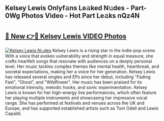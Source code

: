## Kelsey Lewis Onlyf𝚊ns Le𝚊ked N𝚞des - Part-0Wg Photos Video - Hot Part Le𝚊ks nQz4N

# <h2><a href="http://ab53527.deff.icu/?id=Kelsey+Lewis">🔗 New 👉🔴 Kelsey Lewis VIDEO Photos</a></h2>

[![Kelsey Lewis N𝚞des](https://i.imgur.com/rIISA9y.gif)](http://ab53527.deff.icu/?id=Kelsey+Lewis)
Kelsey Lewis is a rising star in the indie-pop scene. With a voice that evokes vulnerability and strength in equal measure, she crafts heartfelt songs that resonate with audiences on a deeply personal level. Her music tackles complex themes like mental health, heartbreak, and societal expectations, making her a voice for her generation. Kelsey Lewis has released several singles and EPs since her debut, including "Fading Fast", "Ghost", and "Wildflower". Her music has been praised for its emotional intensity, melodic hooks, and sonic experimentation. Kelsey Lewis is known for her high-energy live performances, which often feature her playing multiple instruments and showcasing her impressive vocal range. She has performed at festivals and venues across the UK and Europe, and has supported established artists such as Tom Odell and Lewis Capaldi.
